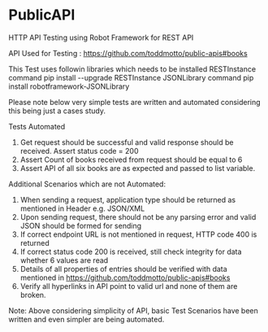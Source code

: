 # PublicAPI
HTTP API Testing using Robot Framework for REST API

API Used for Testing : https://github.com/toddmotto/public-apis#books

This Test uses followin libraries which needs to be installed
RESTInstance   command pip install --upgrade RESTInstance
JSONLibrary    command pip install robotframework-JSONLibrary

Please note below very simple tests are written and automated considering this being just a cases study.

Tests Automated

1) Get request should be successful and valid response should be received. Assert status code = 200
2) Assert Count of books received from request should be equal to 6
3) Assert API of all six books are as expected and passed to list variable.

Additional Scenarios which are not Automated:

1) When sending a request, application type should be returned as mentioned in Header e.g. JSON/XML
2) Upon sending request, there should not be any parsing error and valid JSON should be formed for sending
3) If correct endpoint URL is not mentioned in request, HTTP code 400 is returned
4) If correct status code 200 is received, still check integrity for data whether 6 values are read
5) Details of all properties of entries should be verified with data mentioned in https://github.com/toddmotto/public-apis#books
6) Verify all hyperlinks in API point to valid url and none of them are broken.



Note: Above considering simplicity of API, basic Test Scenarios have been written and even simpler are being automated.
